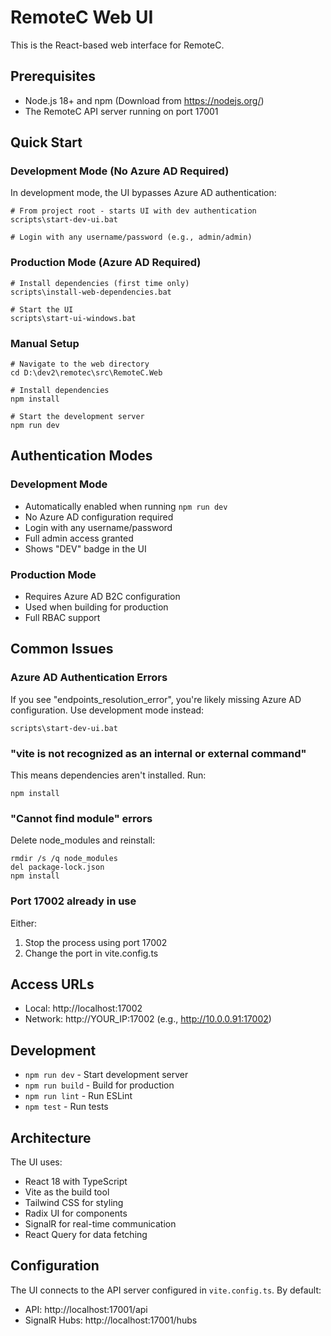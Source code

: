 # RemoteC Web UI

This is the React-based web interface for RemoteC.

## Prerequisites

- Node.js 18+ and npm (Download from https://nodejs.org/)
- The RemoteC API server running on port 17001

## Quick Start

### Development Mode (No Azure AD Required)

In development mode, the UI bypasses Azure AD authentication:

```batch
# From project root - starts UI with dev authentication
scripts\start-dev-ui.bat

# Login with any username/password (e.g., admin/admin)
```

### Production Mode (Azure AD Required)

```batch
# Install dependencies (first time only)
scripts\install-web-dependencies.bat

# Start the UI
scripts\start-ui-windows.bat
```

### Manual Setup

```batch
# Navigate to the web directory
cd D:\dev2\remotec\src\RemoteC.Web

# Install dependencies
npm install

# Start the development server
npm run dev
```

## Authentication Modes

### Development Mode
- Automatically enabled when running `npm run dev`
- No Azure AD configuration required
- Login with any username/password
- Full admin access granted
- Shows "DEV" badge in the UI

### Production Mode
- Requires Azure AD B2C configuration
- Used when building for production
- Full RBAC support

## Common Issues

### Azure AD Authentication Errors

If you see "endpoints_resolution_error", you're likely missing Azure AD configuration. Use development mode instead:

```batch
scripts\start-dev-ui.bat
```

### "vite is not recognized as an internal or external command"

This means dependencies aren't installed. Run:
```batch
npm install
```

### "Cannot find module" errors

Delete node_modules and reinstall:
```batch
rmdir /s /q node_modules
del package-lock.json
npm install
```

### Port 17002 already in use

Either:
1. Stop the process using port 17002
2. Change the port in vite.config.ts

## Access URLs

- Local: http://localhost:17002
- Network: http://YOUR_IP:17002 (e.g., http://10.0.0.91:17002)

## Development

- `npm run dev` - Start development server
- `npm run build` - Build for production
- `npm run lint` - Run ESLint
- `npm test` - Run tests

## Architecture

The UI uses:
- React 18 with TypeScript
- Vite as the build tool
- Tailwind CSS for styling
- Radix UI for components
- SignalR for real-time communication
- React Query for data fetching

## Configuration

The UI connects to the API server configured in `vite.config.ts`. By default:
- API: http://localhost:17001/api
- SignalR Hubs: http://localhost:17001/hubs